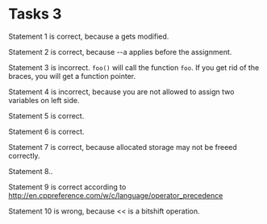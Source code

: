 # Tasks 3

Statement 1 is correct, because a gets modified.

Statement 2 is correct, because --a applies before the assignment.

Statement 3 is incorrect. `foo()` will call the function `foo`. If you get rid of the braces, you will get a function pointer.

Statement 4 is incorrect, because you are not allowed to assign two variables on left side.

Statement 5 is correct.

Statement 6 is correct.

Statement 7 is correct, because allocated storage may not be freeed correctly.

Statement 8..

Statement 9 is correct according to http://en.cppreference.com/w/c/language/operator_precedence

Statement 10 is wrong, because << is a bitshift operation.
